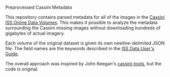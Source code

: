 Preprocessed Cassini Metadata

This repository contains parsed metadata for all of the images in the
[Cassini ISS Online Data
Volumes](https://pds-imaging.jpl.nasa.gov/volumes/iss.html). This
makes it possible to analyze the metadata surrounding the Cassini
missing images without downloading hundreds of gigabytes of actual
imagery.

Each volume of the original dataset is given its own newline-delimited
JSON file. The field names are the keywords described in the [ISS Data
User's
Guide](https://pds-rings.seti.org/cassini/iss/ISS_Data_User_Guide_120703.pdf).

The overall approach was inspired by John Keegan's
[cassini-tools](https://github.com/jonkeegan/cassini-tools), but the
code is original.
